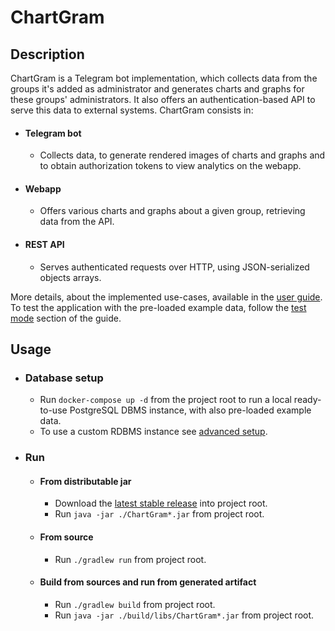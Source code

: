 # ChartGram

## Description

ChartGram is a Telegram bot implementation, which collects data from the groups it's added as administrator and generates charts and graphs for these groups' administrators.
It also offers an authentication-based API to serve this data to external systems.
ChartGram consists in:
- #### Telegram bot
  - Collects data, to generate rendered images of charts and graphs and to obtain authorization tokens to view analytics on the webapp.
- #### Webapp
  - Offers various charts and graphs about a given group, retrieving data from the API.
- #### REST API
  - Serves authenticated requests over HTTP, using JSON-serialized objects arrays.

More details, about the implemented use-cases, available in the [user guide](/assets/docs/user_guide.md).
To test the application with the pre-loaded example data, follow the [test mode](/assets/docs/user_guide.md#test-mode) section of the guide.

## Usage

- ### Database setup
    - Run `docker-compose up -d` from the project root to run a local ready-to-use PostgreSQL DBMS instance, with also
      pre-loaded example data.
    - To use a custom RDBMS instance see [advanced setup](/assets/docs/advanced_setup.md).

- ### Run
    - #### From distributable jar
        - Download the [latest stable release](https://github.com/DavideCosta95/ChartGram/releases/latest) into project
          root.
        - Run `java -jar ./ChartGram*.jar` from project root.

    - #### From source
        - Run `./gradlew run` from project root.

    - #### Build from sources and run from generated artifact
        - Run `./gradlew build` from project root.
        - Run `java -jar ./build/libs/ChartGram*.jar` from project root.